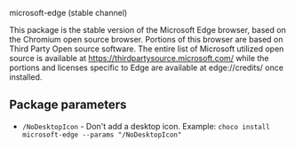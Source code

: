 microsoft-edge (stable channel)

This package is the stable version of the Microsoft Edge browser, based on the Chromium open source browser. Portions of this browser are based on Third Party Open source software. The entire list of Microsoft utilized open source is available at https://thirdpartysource.microsoft.com/ while the portions and licenses specific to Edge are available at edge://credits/ once installed.

## Package parameters
* `/NoDesktopIcon` - Don't add a desktop icon.
Example: `choco install microsoft-edge --params "/NoDesktopIcon"`
